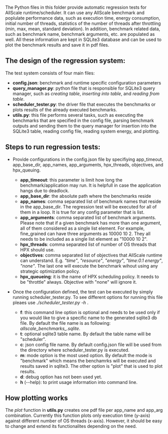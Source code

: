 The Python files in this folder provide automatic regression tests for AllScale runtime/scheduler. It can use any AllScale benchmark and poplulate performance data, such as execution time, energy consumption, initial number of threads,  statistics of the number of threads after throttling (min, max, mean, standard deviation). In addition, benchmark related data, such as benchmark name, benchmark arguments, etc. are populated as well. All these information are kept in SQLite3 database and can be used to plot the benchmark results and save it in pdf files.

## The design of the regression system:

The test system consists of four main files:

* **config.json**: benchmark and runtime specific configuration parameters
* **query_manager.py**: python file that is responsible for SQLite3 query manager, such as *creating table*, *inserting into table*, and *reading from table*.
* **scheduler_tester.py**: the driver file that executes the benchmarks or plots results of the already executed benchmarks.
* **utils.py**: this file performs several tasks, such as executing the benchmarks that are specified in the config file, parsing benchmark outputs and sending them to the query manager for insertion into the SQLite3 table, reading config file, reading system energy, and plotting.


## Steps to run regression tests:

* Provide configurations in the config.json file by specifiying app_timeout, app_base_dir, app_names, app_arguments, hpx_threads, objectives, and hpx_queuing.
    * **app_timeout**:  this parameter is limit how long the benchmark/application may run. It is helpfull in case the application hangs due to deadlock.
    * **app_base_dir**: the absolute path where the benchmarks reside
    * **app_names**: comma separated list of benchmark names that reside in the app_base_dir. The regression test will be executed for all of them in a loop. It is true for any config parameter that is list.
    * **app_arguments**: comma separated list of benchmark arguments. Please note that if a given benchmark has more than one argument, all of them considered as a single list element. For example, fine_grained can have three arguments as 10000 10 2. They all needs to be included as a single list element as "10000 10 2".
    * **hpx_threads**: comma separated list of number of OS threads that HPX should use.
    * **objectives**: comma separated list of objectives that AllScale runtime can understand. E.g. *"time"*, *"resource"*, *"energy"*, *"time:0.1 energy"*, *"none"*. The last one will execute the benchmark wihout using any strategic optimization policy.
    * **hpx_queueing**: it is the name of HPX scheduling policy. It needs to be "throttle" always. Objective with "none" will ignore it.
 
* Once the configuration defined, the test can be executed by simply running scheduler_tester.py. To see different options for running this file pleaes use *./scheduler_tester.py -h* .
    * **f**: this command line option is optional and needs to be used only if you would like to give a specific name to the generated sqlite3 db file. By default the file name is as following: *allscale_benchmarks_<timestamp>.sqlite*. 
    * **t**: optional sqlite3 table name. By default the table name will be "scheduler".
    * **c**: json config file name. By default config.json file will be used from the directory where scheduler_tester.py is executed.
    * **m**: mode option is the most used option. By default the mode is "benchmark" which means the benchamrks will be executed and results saved in sqlite3. The other option is "plot" that is used to plot results.
    * **d**: debug option has not been used yet.
    * **h** (--help): to print usage information into command line.

## How plotting works

The *plot* function in **utils.py** creates one pdf file per app_name and app_arg combination. Currently this function plots only execution time (y-axis) against different number of OS threads (x-axis). However, it should be easy to change and extend its functionalites depending on the need.
